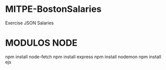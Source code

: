 # MITPE-BostonSalaries
Exercise JSON Salaries

# MODULOS NODE
npm install node-fetch
npm install express
npm install nodemon
npm install ejs